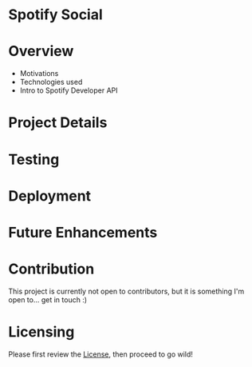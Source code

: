 # Spotify Social

# Overview
- Motivations
- Technologies used
- Intro to Spotify Developer API

# Project Details


# Testing


# Deployment


# Future Enhancements


# Contribution
This project is currently not open to contributors, but it is something I'm open to... get in touch :)


# Licensing
Please first review the [License](LICENSE.md), then proceed to go wild! 